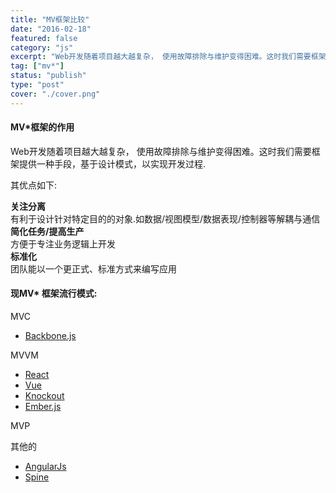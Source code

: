 ```yaml
---
title: "MV框架比较"
date: "2016-02-18"
featured: false
category: "js"
excerpt: "Web开发随着项目越大越复杂， 使用故障排除与维护变得困难。这时我们需要框架提供一种手段，基于设计模式，以实现开发过程"
tag: ["mv*"]
status: "publish"
type: "post"
cover: "./cover.png"
---
```



#### MV*框架的作用
Web开发随着项目越大越复杂， 使用故障排除与维护变得困难。这时我们需要框架提供一种手段，基于设计模式，以实现开发过程.

其优点如下:  

**关注分离**  
有利于设计针对特定目的的对象.如数据/视图模型/数据表现/控制器等解耦与通信  
**简化任务/提高生产**  
方便于专注业务逻辑上开发  
**标准化**  
团队能以一个更正式、标准方式来编写应用


#### 现MV* 框架流行模式:  

MVC  
  - [Backbone.js](http://backbonejs.org)  

MVVM  
  - [React](https://reactjs.org/)
  - [Vue](https://cn.vuejs.org/)  
  - [Knockout](http://knockoutjs.com)
  - [Ember.js](http://emberjs.com)  

MVP  

其他的  
- [AngularJs](https://angularjs.org)
- [Spine](http://spinejs.com)


